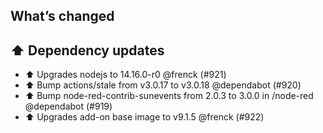 ## What’s changed

## ⬆️ Dependency updates

- ⬆ Upgrades nodejs to 14.16.0-r0 @frenck (#921)
- ⬆️ Bump actions/stale from v3.0.17 to v3.0.18 @dependabot (#920)
- ⬆️ Bump node-red-contrib-sunevents from 2.0.3 to 3.0.0 in /node-red @dependabot (#919)
- ⬆ Upgrades add-on base image to v9.1.5 @frenck (#922)
